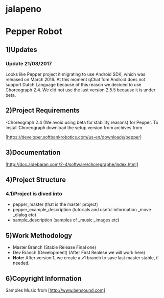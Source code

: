 # jalapeno
# Pepper Robot

1)Updates
---------

### Update 21/03/2017

Looks like Pepper project it migrating to use Android SDK, which was released
on March 2016. At this moment qChat fom Android does not support Dutch Language
because of this reason we deciced to use Choreograph 2.4. We did not use the last
version 2.5.5 because it is under beta.

2)Project Requirements
----------------------

-Choreograph 2.4 (We avoid using beta for stability reasons) for Pepper.
To install Choreograph download the setup version from archives from

[https://developer.softbankrobotics.com/us-en/downloads/pepper]

3)Documentation
---------------

[http://doc.aldebaran.com/2-4/software/choregraphe/index.html]

4)Project Structure
-------------------

### 4.1)Project is dived into

* pepper_master (that is the master project)
* pepper_example_description (tutorials and useful information _move _dialog etc)
* sample_description  (samples of _music _images etc)


5)Work Methodology
------------------- 

* Master Branch (Stable Release Final one)
* Dev Branch (Development) (After First Realese we will work here)
* **Note:** After version 1, we create a v1 branch to save last master stable, if needed. 

6)Copyright Information
------------------------ 

Samples Music from
[http://www.bensound.com]